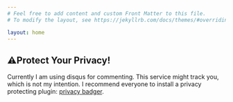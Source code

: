 ```yaml
---
# Feel free to add content and custom Front Matter to this file.
# To modify the layout, see https://jekyllrb.com/docs/themes/#overriding-theme-defaults

layout: home
---
```

## ⚠️Protect Your Privacy!
Currently I am using disqus for commenting.
This service might track you, which is not my intention.
I recommend everyone to install a privacy protecting plugin: [privacy badger](https://www.eff.org/privacybadger).